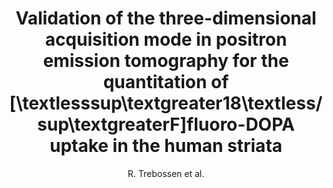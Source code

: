 ---
author: R. Trebossen et al.
title: Validation of the three-dimensional acquisition mode in positron emission tomography for the quantitation of [\textlesssup\textgreater18\textless/sup\textgreaterF]fluoro-DOPA uptake in the human striata
journal: Journal of Cerebral Blood Flow and Metabolism
year: 1998
type: article
---